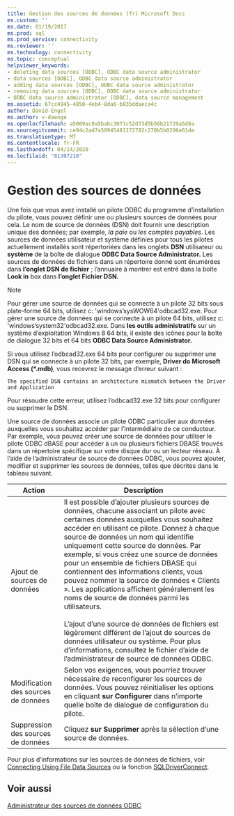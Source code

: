 ```yaml
---
title: Gestion des sources de données (fr) Microsoft Docs
ms.custom: ''
ms.date: 01/19/2017
ms.prod: sql
ms.prod_service: connectivity
ms.reviewer: ''
ms.technology: connectivity
ms.topic: conceptual
helpviewer_keywords:
- deleting data sources [ODBC], ODBC data source administrator
- data sources [ODBC], ODBC data source administrator
- adding data sources [ODBC], ODBC data source administrator
- removing data sources [ODBC], ODBC data source administrator
- ODBC data source administrator [ODBC], data source management
ms.assetid: 67cc4945-4850-4eb4-8da6-b835ddaeca4c
author: David-Engel
ms.author: v-daenge
ms.openlocfilehash: a5069ac9a5babc3071c52d73d5b56b21729a5d8a
ms.sourcegitcommit: ce94c2ad7a50945481172782c270b5b0206e61de
ms.translationtype: MT
ms.contentlocale: fr-FR
ms.lasthandoff: 04/14/2020
ms.locfileid: "81307210"
---
```

# <a name="managing-data-sources"></a>Gestion des sources de données
Une fois que vous avez installé un pilote ODBC du programme d’installation du pilote, vous pouvez définir une ou plusieurs sources de données pour cela. Le nom de source de données (DSN) doit fournir une description unique des données; par exemple, *la paie* ou *les comptes payables*. Les sources de données utilisateur et système définies pour tous les pilotes actuellement installés sont répertoriées dans les onglets **DSN** utilisateur ou **système** de la boîte de dialogue **ODBC Data Source Administrator.** Les sources de données de fichiers dans un répertoire donné sont énumérées dans **l’onglet DSN de fichier** ; l’annuaire à montrer est entré dans la boîte **Look in** box dans **l’onglet Fichier DSN.**  
  
> [!NOTE]  
>  Pour gérer une source de données qui se connecte à un pilote 32 bits sous plate-forme 64 bits, utilisez c: 'windows’sysWOW64'odbcad32.exe. Pour gérer une source de données qui se connecte à un pilote 64 bits, utilisez c: 'windows’system32'odbcad32.exe. Dans **les outils administratifs** sur un système d’exploitation Windows 8 64 bits, il existe des icônes pour la boîte de dialogue 32 bits et 64 bits **ODBC Data Source Administrator.**  
  
 Si vous utilisez l’odbcad32.exe 64 bits pour configurer ou supprimer une DSN qui se connecte à un pilote 32 bits, par exemple, **Driver do Microsoft Access (\*.mdb)**, vous recevrez le message d’erreur suivant :  
  
```  
The specified DSN contains an architecture mismatch between the Driver and Application  
```  
  
 Pour résoudre cette erreur, utilisez l’odbcad32.exe 32 bits pour configurer ou supprimer le DSN.  
  
 Une source de données associe un pilote ODBC particulier aux données auxquelles vous souhaitez accéder par l’intermédiaire de ce conducteur. Par exemple, vous pouvez créer une source de données pour utiliser le pilote ODBC dBASE pour accéder à un ou plusieurs fichiers DBASE trouvés dans un répertoire spécifique sur votre disque dur ou un lecteur réseau. À l’aide de l’administrateur de source de données ODBC, vous pouvez ajouter, modifier et supprimer les sources de données, telles que décrites dans le tableau suivant.  
  
|Action|Description|  
|------------|-----------------|  
|Ajout de sources de données|Il est possible d’ajouter plusieurs sources de données, chacune associant un pilote avec certaines données auxquelles vous souhaitez accéder en utilisant ce pilote. Donnez à chaque source de données un nom qui identifie uniquement cette source de données. Par exemple, si vous créez une source de données pour un ensemble de fichiers DBASE qui contiennent des informations clients, vous pouvez nommer la source de données « Clients ». Les applications affichent généralement les noms de source de données parmi les utilisateurs.<br /><br /> L’ajout d’une source de données de fichiers est légèrement différent de l’ajout de sources de données utilisateur ou système. Pour plus d’informations, consultez le fichier d’aide de l’administrateur de source de données ODBC.|  
|Modification des sources de données|Selon vos exigences, vous pourriez trouver nécessaire de reconfigurer les sources de données. Vous pouvez réinitialiser les options en cliquant **sur Configurer** dans n’importe quelle boîte de dialogue de configuration du pilote.|  
|Suppression des sources de données|Cliquez **sur Supprimer** après la sélection d’une source de données.|  
  
 Pour plus d’informations sur les sources de données de fichiers, voir [Connecting Using File Data Sources](../../odbc/reference/develop-app/connecting-using-file-data-sources.md) ou la fonction [SQLDriverConnect](../../odbc/reference/syntax/sqldriverconnect-function.md).  
  
## <a name="see-also"></a>Voir aussi  
 [Administrateur des sources de données ODBC](../../odbc/admin/odbc-data-source-administrator.md)
